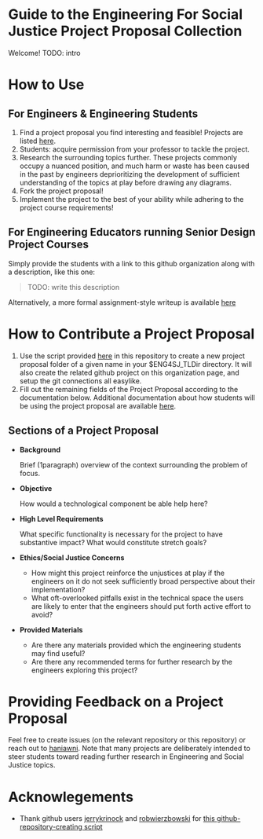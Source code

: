 # Guide to the Engineering For Social Justice Project Proposal Collection

Welcome!
TODO: intro

# How to Use
## For Engineers & Engineering Students

1. Find a project proposal you find interesting and feasible! Projects are listed [here](https://github.com/Eng4SJ).
1. Students: acquire permission from your professor to tackle the project.
1. Research the surrounding topics further. These projects commonly occupy a nuanced position, and much harm or waste has been caused in the past by engineers deprioritizing the development of sufficient understanding of the topics at play before drawing any diagrams.
1. Fork the project proposal!
1. Implement the project to the best of your ability while adhering to the project course requirements!

## For Engineering Educators running Senior Design Project Courses

Simply provide the students with a link to this github organization along with a description, like this one:

> TODO: write this description

Alternatively, a more formal assignment-style writeup is available [here](assignment_writeup.md)

# How to Contribute a Project Proposal

1. Use the script provided [here](gitcreate.sh) in this repository to create a new project proposal folder of a given name in your $ENG4SJ_TLDir directory. It will also create the related github project on this organization page, and setup the git connections all easylike.
1. Fill out the remaining fields of the Project Proposal according to the documentation below. Additional documentation about how students will be using the project proposal are available [here](proposal_considerations.md).

## Sections of a Project Proposal
- **Background**

	Brief (1paragraph) overview of the context surrounding the problem of focus.
- **Objective**

    How would a technological component be able help here?
- **High Level Requirements**

	What specific functionality is necessary for the project to have substantive impact? What would constitute stretch goals?
- **Ethics/Social Justice Concerns**

  + How might this project reinforce the unjustices at play if the engineers on it do not seek sufficiently broad perspective about their implementation?
  + What oft-overlooked pitfalls exist in the technical space the users are likely to enter that the engineers should put forth active effort to avoid?
- **Provided Materials**

  + Are there any materials provided which the engineering students may find useful?
  + Are there any recommended terms for further research by the engineers exploring this project?

# Providing Feedback on a Project Proposal

Feel free to create issues (on the relevant repository or this repository) or reach out to [haniawni](https://github.com/haniawni). Note that many projects are deliberately intended to steer students toward reading further research in Engineering and Social Justice topics.

# Acknowlegements
- Thank github users [jerrykrinock](https://gist.github.com/jerrykrinock) and [robwierzbowski](https://gist.github.com/robwierzbowski) for [this github-repository-creating script](https://gist.github.com/jerrykrinock/6618003 "gitcreate.sh")